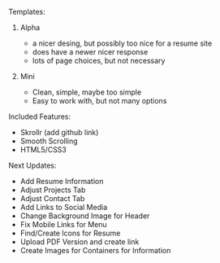 Templates:

1. Alpha
	- a nicer desing, but possibly too nice for a resume site
	- does have a newer nicer response
	- lots of page choices, but not necessary

2. Mini
	- Clean, simple, maybe too simple
	- Easy to work with, but not many options

Included Features:

- Skrollr (add github link)
- Smooth Scrolling
- HTML5/CSS3

Next Updates:

- Add Resume Information
- Adjust Projects Tab
- Adjust Contact Tab
- Add Links to Social Media
- Change Background Image for Header
- Fix Mobile Links for Menu
- Find/Create Icons for Resume
- Upload PDF Version and create link
- Create Images for Containers for Information